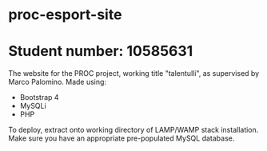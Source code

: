 # proc-esport-site
# Student number: 10585631

The website for the PROC project, working title "talentulli", as supervised by Marco Palomino.
Made using:

* Bootstrap 4
* MySQLi
* PHP

To deploy, extract onto working directory of LAMP/WAMP stack installation.
Make sure you have an appropriate pre-populated MySQL database.